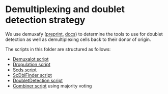 # Demultiplexing and doublet detection strategy

We use demuxafy ([preprint](https://www.biorxiv.org/content/10.1101/2022.03.07.483367v1), [docs](https://demultiplexing-doublet-detecting-docs.readthedocs.io/en/latest/index.html)) to determine the tools to use for doublet detection as well as demultiplexing cells back to their donor of origin.

The scripts in this folder are structured as follows:

* [Demuxalot script]()
* [Dropulation script]()
* [Scds script](demuxafy_scds_runner.qsub)
* [ScDblFinder script]()
* [DoubletDetection script]()
* [Combiner script](demuxafy_combiner.qsub) using majority voting
